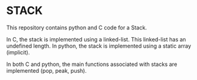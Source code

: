 # STACK

This repository contains python and C code for a Stack.

In C, the stack is implemented using a linked-list. This linked-list has an undefined length.
In python, the stack is implemented using a static array (implicit).

In both C and python, the main functions associated with stacks are implemented (pop, peak, push).